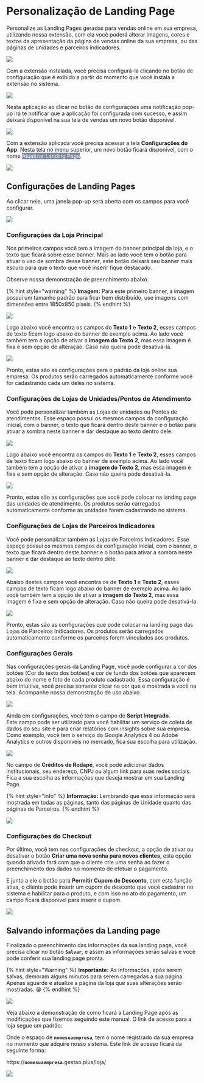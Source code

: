 # Personalização de Landing Page

Personalize as Landing Pages geradas para vendas online em sua empresa, utilizando nossa extensão, com ela você poderá alterar imagens, cores e textos da apresentação da página de vendas online da sua empresa, ou das páginas de unidades e parceiros indicadores.

![](https://github.com/Gestao-Online/public-docs/blob/52ccfd3de0ccedd50158b3a4530bcf8b12facce5/erp-v2/assets/marketplace/go_personalizar_lp/tela_marketplace_go_personalizar_lp_inicio.png?raw=true)

Com a extensão instalada, você precisa configurá-la clicando no botão de configuração que é exibido a partir do momento que você instala a extensão no sistema.

![](https://github.com/Gestao-Online/public-docs/blob/52ccfd3de0ccedd50158b3a4530bcf8b12facce5/erp-v2/assets/marketplace/go_personalizar_lp/tela_marketplace_go_personalizar_lp_btn_config.png?raw=true)

Nesta aplicação ao clicar no botão de configurações uma notificação pop-up irá te notificar que a aplicação foi configurada com sucesso, e assim deixará disponível na sua tela de vendas um novo botão disponível.

![](https://github.com/Gestao-Online/public-docs/blob/52ccfd3de0ccedd50158b3a4530bcf8b12facce5/erp-v2/assets/marketplace/go_personalizar_lp/tela_marketplace_go_personalizar_lp_btn_config_clicando.gif?raw=true)

Com a extensão aplicada você precisa acessar a tela **Configurações do App**. Nesta tela no menu superior, um novo botão ficará disponível, com o nome <mark style="color:white;background-color:#818EA3;">Atualizar Landing Page</mark>. 

![](https://github.com/Gestao-Online/public-docs/blob/52ccfd3de0ccedd50158b3a4530bcf8b12facce5/erp-v2/assets/marketplace/go_personalizar_lp/tela_marketplace_go_personalizar_lp_tela_config_app_menu_superior.png?raw=true)

## Configurações de Landing Pages

Ao clicar nele, uma janela pop-up será aberta com os campos para você configurar.

![](https://github.com/Gestao-Online/public-docs/blob/52ccfd3de0ccedd50158b3a4530bcf8b12facce5/erp-v2/assets/marketplace/go_personalizar_lp/tela_marketplace_go_personalizar_lp_tela_config_app_janela.png?raw=true)

### Configurações da Loja Principal

Nos primeiros campos você tem a imagem do banner principal da loja, e o texto que ficará sobre esse banner. Mais ao lado você tem o botão para ativar o uso de sombra desse banner, este botão deixará seu banner mais escuro para que o texto que você inserir fique destacado.

Observe nossa demonstração de preenchimento abaixo.

{% hint style="warning" %}
**Imagem:** Para este primeiro banner, a imagem possui um tamanho padrão para ficar bem distribuído, use imagens com dimensões entre 1850x850 píxeis.
{% endhint %}

![](https://github.com/Gestao-Online/public-docs/blob/52ccfd3de0ccedd50158b3a4530bcf8b12facce5/erp-v2/assets/marketplace/go_personalizar_lp/tela_marketplace_go_personalizar_lp_tela_config_app_config_loja_banner_principal.gif?raw=true)

Logo abaixo você encontra os campos do **Texto 1** e **Texto 2**, esses campos de texto ficam logo abaixo do banner de exemplo acima. Ao lado você também tem a opção de ativar a **imagem do Texto 2**, mas essa imagem é fixa e sem opção de alteração. Caso não queira pode desativá-la.

![](https://github.com/Gestao-Online/public-docs/blob/52ccfd3de0ccedd50158b3a4530bcf8b12facce5/erp-v2/assets/marketplace/go_personalizar_lp/tela_marketplace_go_personalizar_lp_tela_config_app_config_loja_textos.png?raw=true)

Pronto, estas são as configurações para o padrão da loja online sua empresa. Os produtos serão carregados automaticamente conforme você for cadastrando cada um deles no sistema. 

### Configurações de Lojas de Unidades/Pontos de Atendimento

Você pode personalizar também as Lojas de unidades ou Pontos de atendimentos. Esse espaço possui os mesmos campos da configuração inicial, com o banner, o texto que ficará dentro deste banner e o botão para ativar a sombra neste banner e dar destaque ao texto dentro dele.

![](https://github.com/Gestao-Online/public-docs/blob/52ccfd3de0ccedd50158b3a4530bcf8b12facce5/erp-v2/assets/marketplace/go_personalizar_lp/tela_marketplace_go_personalizar_lp_tela_config_app_config_loja_banner_principal.gif?raw=true)

Logo abaixo você encontra os campos do **Texto 1** e **Texto 2**, esses campos de texto ficam logo abaixo do banner de exemplo acima. Ao lado você também tem a opção de ativar a **imagem do Texto 2**, mas essa imagem é fixa e sem opção de alteração. Caso não queira pode desativá-la.

![](https://github.com/Gestao-Online/public-docs/blob/52ccfd3de0ccedd50158b3a4530bcf8b12facce5/erp-v2/assets/marketplace/go_personalizar_lp/tela_marketplace_go_personalizar_lp_tela_config_app_config_unidade_textos.png?raw=true)

Pronto, estas são as configurações que você pode colocar na landing page das unidades de atendimento. Os produtos serão carregados automaticamente conforme as unidades forem cadastrando no sistema.

### Configurações de Lojas de Parceiros Indicadores

Você pode personalizar também as Lojas de Parceiros Indicadores. Esse espaço possui os mesmos campos da configuração inicial, com o banner, o texto que ficará dentro deste banner e o botão para ativar a sombra neste banner e dar destaque ao texto dentro dele.

![](https://github.com/Gestao-Online/public-docs/blob/52ccfd3de0ccedd50158b3a4530bcf8b12facce5/erp-v2/assets/marketplace/go_personalizar_lp/tela_marketplace_go_personalizar_lp_tela_config_app_config_loja_banner_principal.gif?raw=true)

Abaixo destes campos você encontra os de **Texto 1** e **Texto 2**, esses campos de texto ficam logo abaixo do banner de exemplo acima. Ao lado você também tem a opção de ativar a **imagem do Texto 2**, mas essa imagem é fixa e sem opção de alteração. Caso não queira pode desativá-la.

![](https://github.com/Gestao-Online/public-docs/blob/52ccfd3de0ccedd50158b3a4530bcf8b12facce5/erp-v2/assets/marketplace/go_personalizar_lp/tela_marketplace_go_personalizar_lp_tela_config_app_config_parceiro_textos.png?raw=true)

Pronto, estas são as configurações que pode colocar na landing page das Lojas de Parceiros Indicadores. Os produtos serão carregados automaticamente conforme os parceiros forem vinculados aos produtos.

### Configurações Gerais

Nas configurações gerais da Landing Page, você pode configurar a cor dos botões (Cor do texto dos botões) e cor de fundo dos botões que aparecem abaixo do nome e foto de cada produto cadastrado. Essa configuração é bem intuitiva, você precisa somente clicar na cor que é mostrada a você na tela. Acompanhe nossa demonstração de uso abaixo.
 
![](https://github.com/Gestao-Online/public-docs/blob/52ccfd3de0ccedd50158b3a4530bcf8b12facce5/erp-v2/assets/marketplace/go_personalizar_lp/tela_marketplace_go_personalizar_lp_tela_config_app_config_geral_cor_btns.gif?raw=true)

Ainda em configurações, você tem o campo de **Script Integrado**. Este campo pode ser utilizado para você habilitar um serviço de coleta de dados do seu site e para criar relatórios com insights sobre sua empresa. Como exemplo, você tem o serviço do Google Analytics 4 ou Adobe Analytics e outros disponíveis no mercado, fica sua escolha para utilização.

![](https://github.com/Gestao-Online/public-docs/blob/52ccfd3de0ccedd50158b3a4530bcf8b12facce5/erp-v2/assets/marketplace/go_personalizar_lp/tela_marketplace_go_personalizar_lp_tela_config_app_config_geral_script.png?raw=true)

No campo de **Créditos de Rodapé**, você pode adicionar dados institucionais, seu endereço, CNPJ ou algum link para suas redes sociais. Fica a sua escolha  as informações que deseja mostrar em sua Landing Page. 

{% hint style="info" %}
**Informação:** Lembrando que essa informação será mostrada em todas as páginas, tanto das páginas de Unidade quanto das páginas de Parceiros.
{% endhint %}

![](https://github.com/Gestao-Online/public-docs/blob/52ccfd3de0ccedd50158b3a4530bcf8b12facce5/erp-v2/assets/marketplace/go_personalizar_lp/tela_marketplace_go_personalizar_lp_tela_config_app_config_geral_rodape.png?raw=true)

### Configurações do Checkout

Por último, você tem nas configurações de checkout, a opção de ativar ou desativar o botão **Criar uma nova senha para novos clientes**, esta opção quando ativada fará com que o cliente crie uma senha ao fazer o preenchimento dos dados no momento de efetuar o pagamento.

E junto a ele o botão para **Permitir Cupom de Desconto**, com esta função ativa, o cliente pode inserir um cupom de desconto que você cadastrar no sistema e habilitar para o produto, e com isso no ato do pagamento, um campo ficará disponível para inserir o cupom.

![](https://github.com/Gestao-Online/public-docs/blob/52ccfd3de0ccedd50158b3a4530bcf8b12facce5/erp-v2/assets/marketplace/go_personalizar_lp/tela_marketplace_go_personalizar_lp_tela_config_app_config_geral_checkout.png?raw=true)

## Salvando informações da Landing page

Finalizado o preenchimento das informações da sua landing page, você precisa clicar no botão **`Salvar`**, e assim as informações serão salvas e você pode conferir sua landing page pronta.

{% hint style="Warning" %}
**Importante:** As informações, após serem salvas, demoram alguns minutos para serem carregadas a sua página. Apenas aguarde e atualize a página da loja que suas alterações serão mostradas.  😁 
{% endhint %}

![](https://github.com/Gestao-Online/public-docs/blob/52ccfd3de0ccedd50158b3a4530bcf8b12facce5/erp-v2/assets/marketplace/go_personalizar_lp/tela_marketplace_go_personalizar_lp_tela_config_app_config_geral_salvar.gif?raw=true)

Veja abaixo a demonstração de como ficará a Landing Page após as modificações que fizemos seguindo este manual. O link de acesso para a loja segue um padrão:

Onde o espaço de **`nomesuaempresa`**, tem o nome registrado da sua empresa no momento que adquire nosso sistema. Este link de acesso ficará da seguinte forma:

https://**`nomesuaempresa`**.gestao.plus/loja/

![](https://github.com/Gestao-Online/public-docs/blob/52ccfd3de0ccedd50158b3a4530bcf8b12facce5/erp-v2/assets/marketplace/go_personalizar_lp/tela_marketplace_go_personalizar_lp_link_site.gif?raw=true)